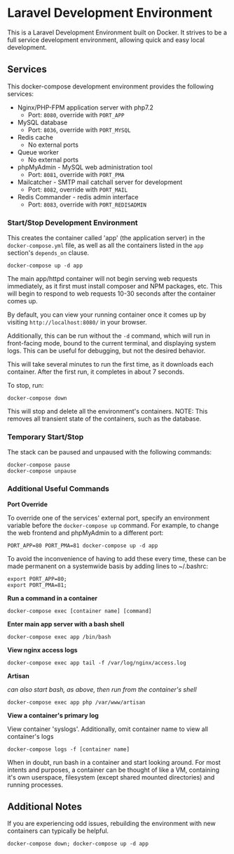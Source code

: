 # Laravel Development Environment

This is a Laravel Development Environment built on Docker. It strives to be a
full service development environment, allowing quick and easy local development.

## Services
This docker-compose development environment provides the following services:
  * Nginx/PHP-FPM application server with php7.2
    * Port: `8080`, override with `PORT_APP`
  * MySQL database
    * Port: `8036`, override with `PORT_MYSQL`
  * Redis cache
    * No external ports
  * Queue worker
    * No external ports
  * phpMyAdmin - MySQL web administration tool
    * Port: `8081`, override with `PORT_PMA`
  * Mailcatcher - SMTP mail catchall server for development
    * Port: `8082`, override with `PORT_MAIL`
  * Redis Commander - redis admin interface
    * Port: `8083`, override with `PORT_REDISADMIN`

### Start/Stop Development Environment
  This creates the container called 'app' (the application server) in the
  `docker-compose.yml` file, as well as all the containers listed in the `app`
  section's `depends_on` clause.

    docker-compose up -d app

  The main app/httpd container will not begin serving web requests immediately,
  as it first must install composer and NPM packages, etc. This will begin to
  respond to web requests 10-30 seconds after the container comes up.

  By default, you can view your running container once it comes up by visiting
  `http://localhost:8080/` in your browser.

  Additionally, this can be run without the `-d` command, which will run in
  front-facing mode, bound to the current terminal, and displaying system logs.
  This can be useful for debugging, but not the desired behavior.

  This will take several minutes to run the first time, as it downloads each
  container. After the first run, it completes in about 7 seconds.

  To stop, run:

    docker-compose down

  This will stop and delete all the environment's containers.
  NOTE: This removes all transient state of the containers, such as the database.

### Temporary Start/Stop
  The stack can be paused and unpaused with the following commands:

    docker-compose pause
    docker-compose unpause

### Additional Useful Commands

   **Port Override**

  To override one of the services' external port, specify an environment
  variable before the `docker-compose up` command. For example, to change
  the web frontend and phpMyAdmin to a different port:

    PORT_APP=80 PORT_PMA=81 docker-compose up -d app

 To avoid the inconvenience of having to add these every time, these can be made permanent on a systemwide basis by adding lines to ~/.bashrc:

    export PORT_APP=80;
    export PORT_PMA=81;

  **Run a command in a container**

    docker-compose exec [container name] [command]

  **Enter main app server with a bash shell**

    docker-compose exec app /bin/bash

  **View nginx access logs**

    docker-compose exec app tail -f /var/log/nginx/access.log

  **Artisan**

  _can also start bash, as above, then run from the container's shell_

    docker-compose exec app php /var/www/artisan

  **View a container's primary log**

  View container 'syslogs'. Additionally, omit container name to view all
  container's logs

    docker-compose logs -f [container name]


  When in doubt, run bash in a container and start looking around. For most
  intents and purposes, a container can be thought of like a VM, containing it's
  own userspace, filesystem (except shared mounted directories) and running
  processes.

## Additional Notes
  If you are experiencing odd issues, rebuilding the environment with new
  containers can typically be helpful.

    docker-compose down; docker-compose up -d app

